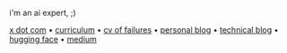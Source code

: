 i'm an ai expert, ;)

[x dot com](https://x.com/CllTheCoder) • [curriculum](https://drive.google.com/file/d/1Bd-WR2FbEeznmZDphXyKLVi_Ud69LKub/view?usp=sharing) • [cv of failures](https://drive.google.com/file/d/1wiiVKa41FhtYXprEibfOKf_basZ9D3JF/view?usp=sharing) • [personal blog](https://carlosxlima.super.site/) • [technical blog](https://cllspy.github.io/blog/) • [hugging face](https://huggingface.co/CASLL) • [medium](https://medium.com/@ifaledu2017/classifica%C3%A7%C3%A3o-autom%C3%A1tica-de-perguntas-do-yahoo-com-regress%C3%A3o-log%C3%ADsticaexperi%C3%AAncia-cb82198e1aaa)

